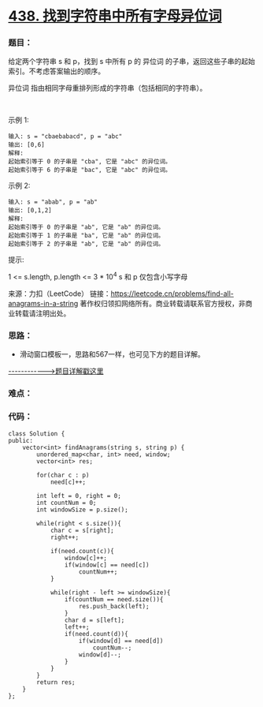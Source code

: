 # [438. 找到字符串中所有字母异位词](https://leetcode.cn/problems/find-all-anagrams-in-a-string/)
### 题目：
给定两个字符串 s 和 p，找到 s 中所有 p 的 异位词 的子串，返回这些子串的起始索引。不考虑答案输出的顺序。

异位词 指由相同字母重排列形成的字符串（包括相同的字符串）。

 

示例 1:
```
输入: s = "cbaebabacd", p = "abc"
输出: [0,6]
解释:
起始索引等于 0 的子串是 "cba", 它是 "abc" 的异位词。
起始索引等于 6 的子串是 "bac", 它是 "abc" 的异位词。
```
示例 2:
```
输入: s = "abab", p = "ab"
输出: [0,1,2]
解释:
起始索引等于 0 的子串是 "ab", 它是 "ab" 的异位词。
起始索引等于 1 的子串是 "ba", 它是 "ab" 的异位词。
起始索引等于 2 的子串是 "ab", 它是 "ab" 的异位词。
```

提示:

1 <= s.length, p.length <= 3 * $10^4$
s 和 p 仅包含小写字母

来源：力扣（LeetCode）
链接：https://leetcode.cn/problems/find-all-anagrams-in-a-string
著作权归领扣网络所有。商业转载请联系官方授权，非商业转载请注明出处。

### 思路：
- 滑动窗口模板一，思路和567一样，也可见下方的题目详解。

[------------>题目详解戳这里](https://leetcode.cn/problems/find-all-anagrams-in-a-string/solution/hua-dong-chuang-kou-tong-yong-si-xiang-jie-jue-zi-/)
### 难点：


### 代码：  
```
class Solution {
public:
    vector<int> findAnagrams(string s, string p) {
        unordered_map<char, int> need, window;
        vector<int> res;

        for(char c : p)
            need[c]++;
        
        int left = 0, right = 0;
        int countNum = 0;
        int windowSize = p.size();

        while(right < s.size()){
            char c = s[right];
            right++;

            if(need.count(c)){
                window[c]++;
                if(window[c] == need[c])
                    countNum++;
            }
            
            while(right - left >= windowSize){
                if(countNum == need.size()){
                    res.push_back(left);
                }
                char d = s[left];
                left++;
                if(need.count(d)){
                    if(window[d] == need[d])
                        countNum--;
                    window[d]--;
                }
            }
        }
        return res;
    }
};
```


